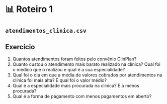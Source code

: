 # 📊 Roteiro 1

## `atendimentos_clinica.csv`

## Exercício

1. Quantos atendimentos foram feitos pelo convênio ClinPlan?
2. Quanto custou o atendimento mais barato realizado na clínica? Qual foi o médico que o realizou e qual é a sua especialidade?
3. Qual foi o dia em que a média de valores cobrados por atendimentos na clínica foi mais alta? E qual foi o valor médio?
4. Qual é a especialidade mais procurada na clínica? E a menos procurada? 
5. Qual é a forma de pagamento com menos pagamentos em aberto?
